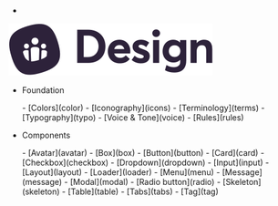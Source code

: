- <a href="/" class="docsify-logo">
![](media/biings-ds-logo.svg ':no-zoom')
</a>

- <span class="subtitle is-7 has-text-dark has-text-weight-bold">Foundation</span>
<div class="menu is-small"><ul class="menu-list">
- [Colors](color)
- [Iconography](icons)
- [Terminology](terms)
- [Typography](typo)
- [Voice & Tone](voice)
- [Rules](rules)
</ul></div>
  
- <span class="subtitle is-7 has-text-dark has-text-weight-bold">Components</span>
<div class="menu is-small"><ul class="menu-list">
- [Avatar](avatar)
- [Box](box)
- [Button](button)
- [Card](card)
- [Checkbox](checkbox)
- [Dropdown](dropdown)
<!-- - [Illustration](illustration) -->
- [Input](input)
- [Layout](layout)
- [Loader](loader)
- [Menu](menu)
- [Message](message)
- [Modal](modal)
- [Radio button](radio)
- [Skeleton](skeleton)
- [Table](table)
- [Tabs](tabs)
- [Tag](tag)
</ul></div>